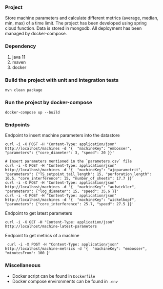 ### Project

Store machine parameters and calculate different metrics (average, median, min, max) of a time limit.
The project has been developed using spring cloud function. Data is stored in mongodb. All deployment has been managed by docker-compose.

### Dependency

1.  java 11
2.  maven
3.  docker


### Build the project with unit and integration tests

	mvn clean package

	
### Run the project by docker-compose

	docker-compose up --build
	
### Endpoints

Endpoint to insert machine parameters into the datastore

	curl -i -X POST -H "Content-Type: application/json" http://localhost/machines -d '{  "machineKey": "embosser", "parameters": {"core_diameter": 3, "speed": 20 }}'
	
	# Insert parameters mentioned in the `parameters.csv` file
	curl -i -X POST -H "Content-Type: application/json" http://localhost/machines -d '{  "machineKey": "ajoparametrit", "parameters": {"TS_setpoint_tail_length": 15, "perforation_length": 16.5, "core_interference": 15, "number_of_sheets": 17.7 }}'
	curl -i -X POST -H "Content-Type: application/json" http://localhost/machines -d '{  "machineKey": "aufwickler", "parameters": {"log_diameter": 15, "speed": 35.6 }}'
	curl -i -X POST -H "Content-Type: application/json" http://localhost/machines -d '{  "machineKey": "wickelkopf", "parameters": {"core_interference": 25.7, "speed": 27.5 }}'
	
Endpoint to get latest parameters

	curl -i -X GET -H "Content-Type: application/json" http://localhost/machine-latest-parameters
	
Endpoint to get metrics of a machine

	 curl -i -X POST -H "Content-Type: application/json" http://localhost/machine-metrics -d '{  "machineKey": "embosser", "minutesFrom": 100 }'


	
### Miscellaneous

*   Docker script can be found in `Dockerfile`
*   Docker compose environments can be found in `.env`

